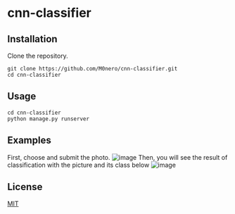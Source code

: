 # cnn-classifier


## Installation

Clone the repository.

~~~
git clone https://github.com/M0nero/cnn-classifier.git
cd cnn-classifier
~~~

## Usage
~~~
cd cnn-classifier
python manage.py runserver
~~~

## Examples
First, choose and submit the photo.
![image](https://user-images.githubusercontent.com/74233809/156706484-8880afb8-7904-47a9-ab69-92bf68c6133a.jpg)
Then, you will see the result of classification with the picture and its class below
![image](https://user-images.githubusercontent.com/74233809/156706489-25e2b4cb-b19f-4964-af81-6c0a665d7b0b.jpg)

## License
[MIT](https://github.com/M0nero/cnn-classifier/blob/main/LICENSE)


